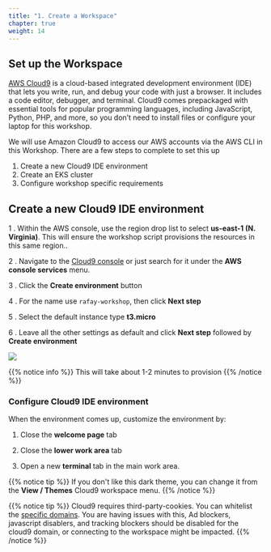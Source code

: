 ```yaml
---
title: "1. Create a Workspace"
chapter: true
weight: 14
---
```


## Set up the Workspace

[AWS Cloud9](https://aws.amazon.com/cloud9/) is a cloud-based integrated development environment (IDE) that lets you write, run, and debug your code with just a browser. It includes a code editor, debugger, and terminal. Cloud9 comes prepackaged with essential tools for popular programming languages, including JavaScript, Python, PHP, and more, so you don’t need to install files or configure your laptop for this workshop.

We will use Amazon Cloud9 to access our AWS accounts via the AWS CLI in this Workshop.  There are a few steps to complete to set this up

1. Create a new Cloud9 IDE environment
1. Create an EKS cluster
1. Configure workshop specific requirements


## Create a new Cloud9 IDE environment

1 . Within the AWS console, use the region drop list to select **us-east-1 (N. Virginia)**.  This will ensure the workshop script provisions the resources in this same region..

2 . Navigate to the [Cloud9 console](https://console.aws.amazon.com/cloud9/home) or just search for it under the **AWS console services** menu.

3 . Click the **Create environment** button

4 . For the name use `rafay-workshop`, then click **Next step**

5 . Select the default instance type **t3.micro**

6 . Leave all the other settings as default and click **Next step** followed by **Create environment**

<img src=/images/rafay-workspace.png>

{{% notice info %}}
This will take about 1-2 minutes to provision
{{% /notice %}}

### Configure Cloud9 IDE environment

When the environment comes up, customize the environment by:

1. Close the **welcome page** tab

1. Close the **lower work area** tab

1. Open a new **terminal** tab in the main work area.

{{% notice tip %}}
If you don't like this dark theme, you can change it from the **View / Themes** Cloud9 workspace menu.
{{% /notice %}}

{{% notice tip %}}
Cloud9 requires third-party-cookies. You can whitelist the [specific domains](https://docs.aws.amazon.com/cloud9/latest/user-guide/troubleshooting.html#troubleshooting-env-loading).  You are having issues with this, Ad blockers, javascript disablers, and tracking blockers should be disabled for the cloud9 domain, or connecting to the workspace might be impacted.
{{% /notice %}}
